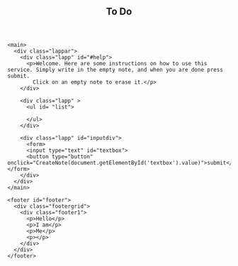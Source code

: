 <!DOCTYPE html>
<html lang="en">
  <head>
    <meta charset="UTF-8" />
    <meta name="viewport" content="width=device-width, initial-scale=1.0" />
    <title>Document</title>
    <link rel="stylesheet" href="css/main.css" />
    <script  src="javascript/main.js" defer></script>
  </head>
  <body>
    <header>
      <h2 class="name">To Do</h2>
    </header>

    <main>
      <div class="lappar">
        <div class="lapp" id="#help">
          <p>Welcome. Here are some instructions on how to use this service. Simply write in the empty note, and when you are done press submit.
            Click on an empty note to erase it.</p>
        </div>

        <div class="lapp" >
          <ul id= "list">
            
          </ul>
        </div>

        <div class="lapp" id="inputdiv">
          <form>
          <input type="text" id="textbox">
          <button type="button" onclick="CreateNote(document.getElementById('textbox').value)">submit</button></form>
        </div>
      </div>
    </main>

    <footer id="footer">
      <div class="footergrid">
        <div class="footer1">
          <p>Hello</p>
          <p>I am</p>
          <p>Me</p>
          <p></p>
        </div>
      </div>
    </footer>
  </body>
</html>
